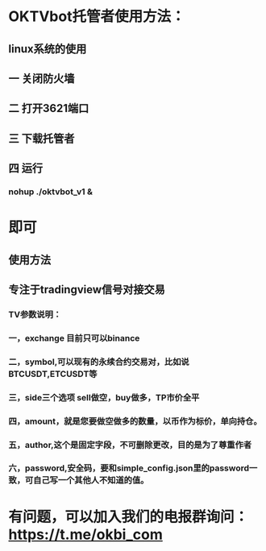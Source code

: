 # OKTVbot托管者使用方法：

## linux系统的使用
## 一 关闭防火墙
## 二 打开3621端口
## 三 下载托管者
## 四 运行 
### nohup ./oktvbot_v1 &
# 即可

## 使用方法

## 专注于tradingview信号对接交易


### TV参数说明：
### 一，exchange 目前只可以binance
### 二，symbol,可以现有的永续合约交易对，比如说 BTCUSDT,ETCUSDT等
### 三，side三个选项 sell做空，buy做多，TP市价全平
### 四，amount，就是您要做空做多的数量，以币作为标价，单向持仓。
### 五，author,这个是固定字段，不可删除更改，目的是为了尊重作者
### 六，password,安全码，要和simple_config.json里的password一致，可自己写一个其他人不知道的值。


# 有问题，可以加入我们的电报群询问： https://t.me/okbi_com

